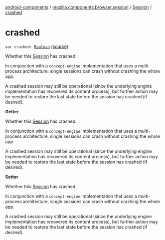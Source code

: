 [android-components](../../index.md) / [mozilla.components.browser.session](../index.md) / [Session](index.md) / [crashed](./crashed.md)

# crashed

`var crashed: `[`Boolean`](https://kotlinlang.org/api/latest/jvm/stdlib/kotlin/-boolean/index.html) [(source)](https://github.com/mozilla-mobile/android-components/blob/master/components/browser/session/src/main/java/mozilla/components/browser/session/Session.kt#L370)

Whether this [Session](index.md) has crashed.

In conjunction with a `concept-engine` implementation that uses a multi-process architecture, single sessions
can crash without crashing the whole app.

A crashed session may still be operational (since the underlying engine implementation has recovered its content
process), but further action may be needed to restore the last state before the session has crashed (if desired).

**Getter**

Whether this [Session](index.md) has crashed.

In conjunction with a `concept-engine` implementation that uses a multi-process architecture, single sessions
can crash without crashing the whole app.

A crashed session may still be operational (since the underlying engine implementation has recovered its content
process), but further action may be needed to restore the last state before the session has crashed (if desired).

**Setter**

Whether this [Session](index.md) has crashed.

In conjunction with a `concept-engine` implementation that uses a multi-process architecture, single sessions
can crash without crashing the whole app.

A crashed session may still be operational (since the underlying engine implementation has recovered its content
process), but further action may be needed to restore the last state before the session has crashed (if desired).

